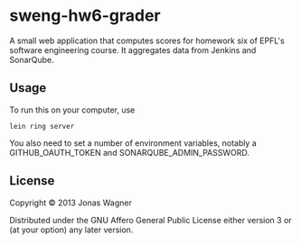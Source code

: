 # sweng-hw6-grader

A small web application that computes scores for homework six of EPFL's
software engineering course. It aggregates data from Jenkins and SonarQube.

## Usage

To run this on your computer, use

    lein ring server

You also need to set a number of environment variables, notably a
GITHUB\_OAUTH\_TOKEN and SONARQUBE\_ADMIN\_PASSWORD.

## License

Copyright © 2013 Jonas Wagner

Distributed under the GNU Affero General Public License either version 3 or (at
your option) any later version.
